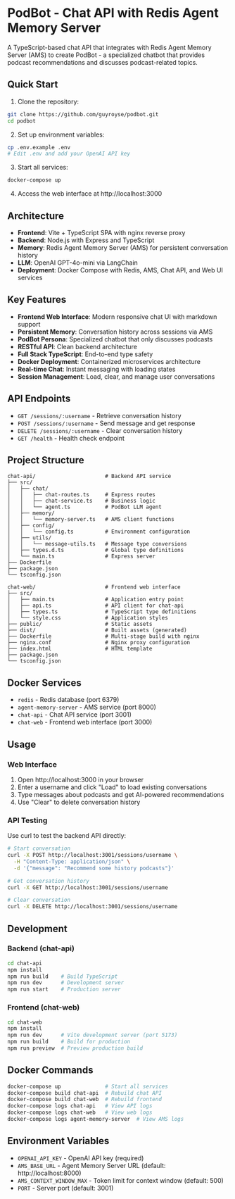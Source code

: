 # PodBot - Chat API with Redis Agent Memory Server

A TypeScript-based chat API that integrates with Redis Agent Memory Server (AMS)
to create PodBot - a specialized chatbot that provides podcast recommendations
and discusses podcast-related topics.

## Quick Start

1. Clone the repository:

```bash
git clone https://github.com/guyroyse/podbot.git
cd podbot
```

2. Set up environment variables:

```bash
cp .env.example .env
# Edit .env and add your OpenAI API key
```

3. Start all services:

```bash
docker-compose up
```

4. Access the web interface at http://localhost:3000

## Architecture

- **Frontend**: Vite + TypeScript SPA with nginx reverse proxy
- **Backend**: Node.js with Express and TypeScript
- **Memory**: Redis Agent Memory Server (AMS) for persistent conversation history
- **LLM**: OpenAI GPT-4o-mini via LangChain
- **Deployment**: Docker Compose with Redis, AMS, Chat API, and Web UI services

## Key Features

- **Frontend Web Interface**: Modern responsive chat UI with markdown support
- **Persistent Memory**: Conversation history across sessions via AMS
- **PodBot Persona**: Specialized chatbot that only discusses podcasts
- **RESTful API**: Clean backend architecture
- **Full Stack TypeScript**: End-to-end type safety
- **Docker Deployment**: Containerized microservices architecture
- **Real-time Chat**: Instant messaging with loading states
- **Session Management**: Load, clear, and manage user conversations

## API Endpoints

- `GET /sessions/:username` - Retrieve conversation history
- `POST /sessions/:username` - Send message and get response
- `DELETE /sessions/:username` - Clear conversation history
- `GET /health` - Health check endpoint

## Project Structure

```
chat-api/                      # Backend API service
├── src/
│   ├── chat/
│   │   ├── chat-routes.ts     # Express routes
│   │   ├── chat-service.ts    # Business logic
│   │   └── agent.ts           # PodBot LLM agent
│   ├── memory/
│   │   └── memory-server.ts   # AMS client functions
│   ├── config/
│   │   └── config.ts          # Environment configuration
│   ├── utils/
│   │   └── message-utils.ts   # Message type conversions
│   ├── types.d.ts             # Global type definitions
│   └── main.ts                # Express server
├── Dockerfile
├── package.json
└── tsconfig.json

chat-web/                      # Frontend web interface
├── src/
│   ├── main.ts                # Application entry point
│   ├── api.ts                 # API client for chat-api
│   ├── types.ts               # TypeScript type definitions
│   └── style.css              # Application styles
├── public/                    # Static assets
├── dist/                      # Built assets (generated)
├── Dockerfile                 # Multi-stage build with nginx
├── nginx.conf                 # Nginx proxy configuration
├── index.html                 # HTML template
├── package.json
└── tsconfig.json
```

## Docker Services

- `redis` - Redis database (port 6379)
- `agent-memory-server` - AMS service (port 8000)
- `chat-api` - Chat API service (port 3001)
- `chat-web` - Frontend web interface (port 3000)

## Usage

### Web Interface

1. Open http://localhost:3000 in your browser
2. Enter a username and click "Load" to load existing conversations
3. Type messages about podcasts and get AI-powered recommendations
4. Use "Clear" to delete conversation history

### API Testing

Use curl to test the backend API directly:

```bash
# Start conversation
curl -X POST http://localhost:3001/sessions/username \
  -H "Content-Type: application/json" \
  -d '{"message": "Recommend some history podcasts"}'

# Get conversation history
curl -X GET http://localhost:3001/sessions/username

# Clear conversation
curl -X DELETE http://localhost:3001/sessions/username
```

## Development

### Backend (chat-api)

```bash
cd chat-api
npm install
npm run build    # Build TypeScript
npm run dev      # Development server
npm run start    # Production server
```

### Frontend (chat-web)

```bash
cd chat-web
npm install
npm run dev      # Vite development server (port 5173)
npm run build    # Build for production
npm run preview  # Preview production build
```

## Docker Commands

```bash
docker-compose up              # Start all services
docker-compose build chat-api  # Rebuild chat API
docker-compose build chat-web  # Rebuild frontend
docker-compose logs chat-api   # View API logs
docker-compose logs chat-web   # View web logs
docker-compose logs agent-memory-server  # View AMS logs
```

## Environment Variables

- `OPENAI_API_KEY` - OpenAI API key (required)
- `AMS_BASE_URL` - Agent Memory Server URL (default: http://localhost:8000)
- `AMS_CONTEXT_WINDOW_MAX` - Token limit for context window (default: 500)
- `PORT` - Server port (default: 3001)

